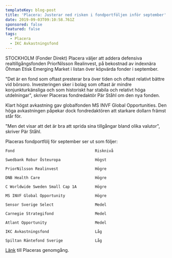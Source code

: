 ```yaml
---
templateKey: blog-post
title: 'Placera: Justerar ned risken i fondportföljen inför september'
date: 2019-09-03T09:10:58.761Z
sponsored: false
featured: false
tags:
  - Placera
  - IKC Avkastningsfond
---
```

STOCKHOLM (Fonder Direkt) Placera väljer att addera defensiva realtillgångsfonden PriorNilsson Realinvest, på bekostnad av indexnära Öhman Etisk Emerging Market i listan över köpvärda fonder i september.

"Det är en fond som oftast presterar bra över tiden och oftast relativt bättre vid börsoro. Investeringen sker i bolag som oftast är mindre konjunkturkänsliga och som historiskt har stabila och relativt höga utdelningar", skriver Placeras fondredaktör Pär Ståhl om den nya fonden.

Klart högst avkastning gav globalfonden MS INVF Global Opportunities. Den höga avkastningen påpekar dock fondredaktören att starkare dollarn främst står för.

"Men det visar att det är bra att sprida sina tillgångar bland olika valutor", skriver Pär Ståhl.

Placeras fondportfölj för september ser ut som följer:

```
Fond                                   Risknivå                

Swedbank Robur Östeuropa               Högst                   

PriorNilsson Realinvest                Högre                   

DNB Health Care                        Högre                   

C Worldwide Sweden Small Cap 1A        Högre                   

MS INVF Global Opportunity             Högre                   

Sensor Sverige Select                  Medel                   

Carnegie Strategifond                  Medel                   

Atlant Opportunity                     Medel                   

IKC Avkastningsfond                    Låg                     

Spiltan Räntefond Sverige              Låg
```

[ Länk](https://www.avanza.se/placera/redaktionellt/2019/09/02/kopvarda-fonder-i-september.html) till Placeras genomgång.
